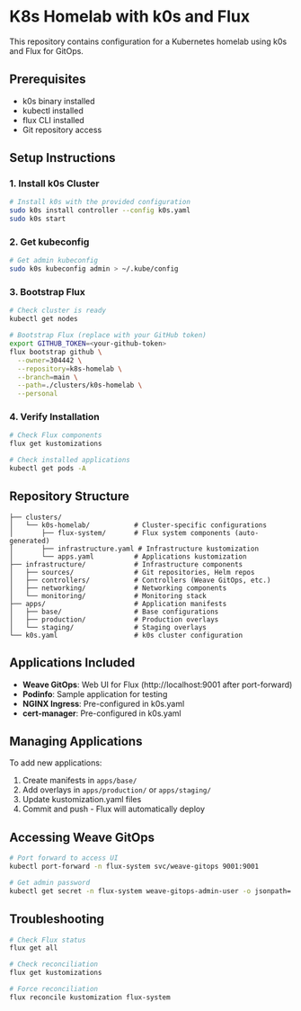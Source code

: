 # K8s Homelab with k0s and Flux

This repository contains configuration for a Kubernetes homelab using k0s and Flux for GitOps.

## Prerequisites

- k0s binary installed
- kubectl installed
- flux CLI installed
- Git repository access

## Setup Instructions

### 1. Install k0s Cluster

```bash
# Install k0s with the provided configuration
sudo k0s install controller --config k0s.yaml
sudo k0s start
```

### 2. Get kubeconfig

```bash
# Get admin kubeconfig
sudo k0s kubeconfig admin > ~/.kube/config
```

### 3. Bootstrap Flux

```bash
# Check cluster is ready
kubectl get nodes

# Bootstrap Flux (replace with your GitHub token)
export GITHUB_TOKEN=<your-github-token>
flux bootstrap github \
  --owner=304442 \
  --repository=k8s-homelab \
  --branch=main \
  --path=./clusters/k0s-homelab \
  --personal
```

### 4. Verify Installation

```bash
# Check Flux components
flux get kustomizations

# Check installed applications
kubectl get pods -A
```

## Repository Structure

```
├── clusters/
│   └── k0s-homelab/           # Cluster-specific configurations
│       ├── flux-system/       # Flux system components (auto-generated)
│       ├── infrastructure.yaml # Infrastructure kustomization
│       └── apps.yaml          # Applications kustomization
├── infrastructure/            # Infrastructure components
│   ├── sources/               # Git repositories, Helm repos
│   ├── controllers/           # Controllers (Weave GitOps, etc.)
│   ├── networking/            # Networking components
│   └── monitoring/            # Monitoring stack
├── apps/                      # Application manifests
│   ├── base/                  # Base configurations
│   ├── production/            # Production overlays
│   └── staging/               # Staging overlays
└── k0s.yaml                   # k0s cluster configuration
```

## Applications Included

- **Weave GitOps**: Web UI for Flux (http://localhost:9001 after port-forward)
- **Podinfo**: Sample application for testing
- **NGINX Ingress**: Pre-configured in k0s.yaml
- **cert-manager**: Pre-configured in k0s.yaml

## Managing Applications

To add new applications:

1. Create manifests in `apps/base/`
2. Add overlays in `apps/production/` or `apps/staging/`
3. Update kustomization.yaml files
4. Commit and push - Flux will automatically deploy

## Accessing Weave GitOps

```bash
# Port forward to access UI
kubectl port-forward -n flux-system svc/weave-gitops 9001:9001

# Get admin password
kubectl get secret -n flux-system weave-gitops-admin-user -o jsonpath='{.data.password}' | base64 -d
```

## Troubleshooting

```bash
# Check Flux status
flux get all

# Check reconciliation
flux get kustomizations

# Force reconciliation
flux reconcile kustomization flux-system
```